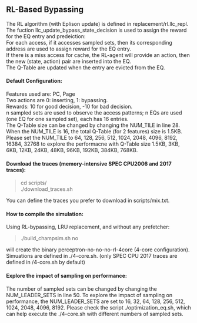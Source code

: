 ## RL-Based Bypassing 
  
The RL algorithm (with Eplison update) is defined in replacement/rl.llc_repl.  
The fuction llc_update_bypass_state_decision is used to assign the reward for the EQ entry and predeiction:  
For each access, if it accesses sampled sets, then its corresponding address are used to assign reward for the EQ entry.  
If there is a miss access for cache, the RL-agent will provide an action, then the new (state, action) pair are inserted into the EQ.  
The Q-Table are updated when the entry are evicted from the EQ.

#### Default Configuration:  
Features used are: PC, Page  
Two actions are 0: inserting, 1: bypassing.   
Rewards: 10 for good decision, -10 for bad decision.     
n sampled sets are used to observe the access patterns; n EQs are used (one EQ for one sampled set), each has 16 entries.   
The Q-Table size can be changed by changing the NUM_TILE in line 28. When the NUM_TILE is 16, the total Q-Table (for 2 features) size is 1.5KB.     
Please set the NUM_TILE to 64, 128, 256, 512, 1024, 2048, 4096, 8192, 16384, 32768 to explore the performacne with Q-Table size 1.5KB, 3KB, 6KB, 12KB, 24KB, 48KB, 96KB, 192KB, 384KB, 768KB.   


#### Download the traces (memory-intensive SPEC CPU2006 and 2017 traces):
> cd scripts/  
> ./download_traces.sh      

You can define the traces you prefer to download in scripts/mix.txt.  

#### How to compile the simulation:  
Using RL-bypassing, LRU replacement, and without any prefetcher:   
> ./build_champsim.sh no        

will create the binary perceptron-no-no-no-rl-4core (4-core configuration).  
Simuations are defined in ./4-core.sh. (only SPEC CPU 2017 traces are defined in /4-core.sh by default)


#### Explore the impact of sampling on performance:
The number of sampled sets can be changed by changing the NUM_LEADER_SETS in line 50. To explore the impact of sampling on performance, the NUM_LEADER_SETS are set to 16, 32, 64, 128, 256, 512, 1024, 2048, 4096, 8192.
Please check the script ./optimization_eq.sh, which can help execute the ./4-core.sh with different numbers of sampled sets.  

